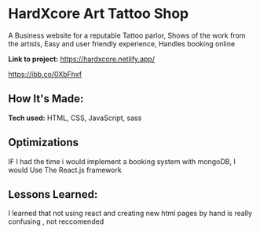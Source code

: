 # HardXcore Art Tattoo Shop

A Business website for a reputable Tattoo parlor, Shows of the work from the artists, Easy and user friendly experience, Handles booking online

**Link to project:** https://hardxcore.netlify.app/

https://ibb.co/0XbFhxf

## How It's Made:

**Tech used:** HTML, CSS, JavaScript, sass

## Optimizations

IF I had the time i would implement a booking system with mongoDB, I would Use The React.js framework

## Lessons Learned:

I learned that not using react and creating new html pages by hand is really confusing , not reccomended
